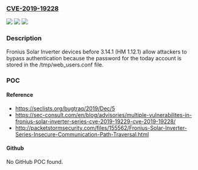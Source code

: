 ### [CVE-2019-19228](https://cve.mitre.org/cgi-bin/cvename.cgi?name=CVE-2019-19228)
![](https://img.shields.io/static/v1?label=Product&message=n%2Fa&color=blue)
![](https://img.shields.io/static/v1?label=Version&message=n%2Fa&color=blue)
![](https://img.shields.io/static/v1?label=Vulnerability&message=n%2Fa&color=brighgreen)

### Description

Fronius Solar Inverter devices before 3.14.1 (HM 1.12.1) allow attackers to bypass authentication because the password for the today account is stored in the /tmp/web_users.conf file.

### POC

#### Reference
- https://seclists.org/bugtraq/2019/Dec/5
- https://sec-consult.com/en/blog/advisories/multiple-vulnerabilites-in-fronius-solar-inverter-series-cve-2019-19229-cve-2019-19228/
- http://packetstormsecurity.com/files/155562/Fronius-Solar-Inverter-Series-Insecure-Communication-Path-Traversal.html

#### Github
No GitHub POC found.

